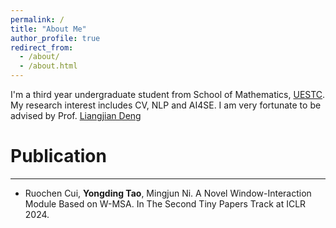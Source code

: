 ```yaml
---
permalink: /
title: "About Me"
author_profile: true
redirect_from: 
  - /about/
  - /about.html
---
```

I'm a third year undergraduate student from School of Mathematics, [UESTC](https://en.uestc.edu.cn/). My research interest includes CV, NLP and AI4SE. I am very fortunate to be advised by Prof. [Liangjian Deng](https://liangjiandeng.github.io/)

# Publication
---
- Ruochen Cui, **Yongding Tao**, Mingjun Ni. A Novel Window-Interaction Module Based on W-MSA. In The Second Tiny Papers Track at ICLR 2024.
